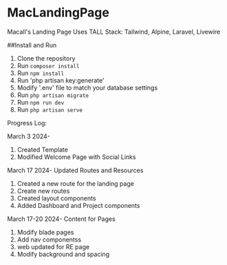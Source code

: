 # MacLandingPage

Macall's Landing Page
Uses TALL Stack: Tailwind, Alpine, Laravel, Livewire

##Install and Run
1. Clone the repository
2. Run `composer install`
3. Run `npm install`
4. Run 'php artisan key:generate'
6. Modify '.env' file to match your database settings
7. Run `php artisan migrate`
8. Run `npm run dev`
9. Run `php artisan serve`

Progress Log:

March 3 2024- 
1. Created Template
2. Modified Welcome Page with Social Links

March 17 2024- Updated Routes and Resources
1. Created a new route for the landing page
2. Create new routes
3. Created layout components
4. Added Dashboard and Project components

March 17-20 2024- Content for Pages
1. Modify blade pages
2. Add nav componentss
3. web updated for RE page
4. Modify background and spacing
